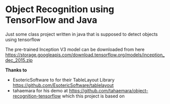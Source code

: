 # Object Recognition using TensorFlow and Java

Just some class project written in java that is supposed to detect objects using tensorflow

The pre-trained Inception V3 model can be downloaded from  here https://storage.googleapis.com/download.tensorflow.org/models/inception_dec_2015.zip

**Thanks to**
- EsotericSoftware to for their TableLayout Library https://github.com/EsotericSoftware/tablelayout
- tahaemara for his demo at https://github.com/tahaemara/object-recognition-tensorflow which this project is based on
